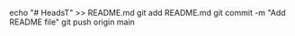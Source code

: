 echo "# HeadsT" >> README.md
git add README.md
git commit -m "Add README file"
git push origin main
